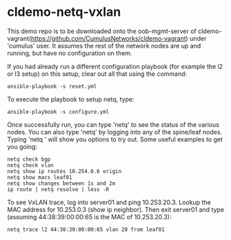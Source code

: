 # cldemo-netq-vxlan

This demo repo is to be downloaded onto the oob-mgmt-server of cldemo-vagrant(<https://github.com/CumulusNetworks/cldemo-vagrant>) under 'cumulus' user. It assumes the rest of the network nodes are up and running, but have no configuration on them.

If you had already run a different configuration playbook (for example the l2 or l3 setup) on this setup, clear out all that using the command:

    ansible-playbook -s reset.yml

To execute the playbook to setup netq, type:

    ansible-playbook -s configure.yml

Once successfully run, you can type 'netq' to see the status of the various nodes. You can also type 'netq' by logging into any of the spine/leaf nodes.
Typing 'netq <TAB>' will show you options to try out. Some useful examples to get you going:

    netq check bgp
    netq check vlan
    netq show ip routes 10.254.0.6 origin
    netq show macs leaf01
    netq show changes between 1s and 2m
    ip route | netq resolve | less -R

To see VxLAN trace, log into server01 and ping 10.253.20.3. Lookup the MAC address for 10.253.0.3 (show ip neighbor). Then exit server01 and type (assuming 44:38:39:00:00:65 is the MAC of 10.253.20.3):

    netq trace l2 44:38:39:00:00:65 vlan 20 from leaf01
